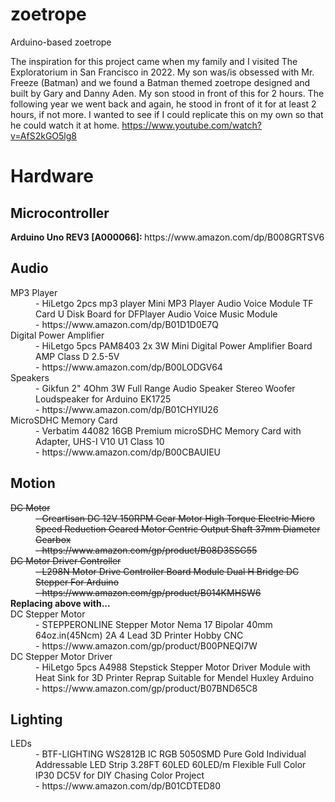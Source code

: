 # zoetrope
Arduino-based zoetrope

The inspiration for this project came when my family and I visited The Exploratorium in San Francisco in 2022. My son was/is obsessed with Mr. Freeze (Batman) and we found a Batman themed zoetrope designed and built by Gary and Danny Aden. My son stood in front of this for 2 hours. The following year we went back and again, he stood in front of it for at least 2 hours, if not more. I wanted to see if I could replicate this on my own so that he could watch it at home. 
https://www.youtube.com/watch?v=AfS2kGO5lg8

# Hardware
<h2>Microcontroller</h2>
<b>Arduino Uno REV3 [A000066]: </b>https://www.amazon.com/dp/B008GRTSV6

<h2>Audio</h2>
<dl>
  <dt>MP3 Player</dt>
    <dd>- HiLetgo 2pcs mp3 player Mini MP3 Player Audio Voice Module TF Card U Disk Board for DFPlayer Audio Voice Music Module<br/> - https://www.amazon.com/dp/B01D1D0E7Q</dd>
  <dt>Digital Power Amplifier</dt>
    <dd>- HiLetgo 5pcs PAM8403 2x 3W Mini Digital Power Amplifier Board AMP Class D 2.5-5V<br/> - https://www.amazon.com/dp/B00LODGV64</dd>
  <dt>Speakers</dt>
    <dd>- Gikfun 2" 4Ohm 3W Full Range Audio Speaker Stereo Woofer Loudspeaker for Arduino EK1725<br/> - https://www.amazon.com/dp/B01CHYIU26</dd>  
  <dt>MicroSDHC Memory Card</dt>
    <dd>- Verbatim 44082 16GB Premium microSDHC Memory Card with Adapter, UHS-I V10 U1 Class 10<br/> - https://www.amazon.com/dp/B00CBAUIEU</dd>  
</dl>

<h2>Motion</h2>
<dl>
  <s></strikethrough><dt>DC Motor</dt>
    <dd>- Greartisan DC 12V 150RPM Gear Motor High Torque Electric Micro Speed Reduction Geared Motor Centric Output Shaft 37mm Diameter Gearbox<br/> - https://www.amazon.com/gp/product/B08D3SSG55</dd>  
  <dt>DC Motor Driver Controller</dt>
    <dd>- L298N Motor Drive Controller Board Module Dual H Bridge DC Stepper For Arduino<br/> - https://www.amazon.com/gp/product/B014KMHSW6</dd>    </s>
<b> Replacing above with...</b>
   <dt>DC Stepper Motor</dt>
    <dd>- STEPPERONLINE Stepper Motor Nema 17 Bipolar 40mm 64oz.in(45Ncm) 2A 4 Lead 3D Printer Hobby CNC<br/> - https://www.amazon.com/gp/product/B00PNEQI7W</dd>  
  <dt>DC Stepper Motor Driver</dt>
    <dd>- HiLetgo 5pcs A4988 Stepstick Stepper Motor Driver Module with Heat Sink for 3D Printer Reprap Suitable for Mendel Huxley Arduino<br/> - https://www.amazon.com/gp/product/B07BND65C8</dd>  
</dl>

<h2>Lighting</h2>
<dl>
  <dt>LEDs</dt>
    <dd>- BTF-LIGHTING WS2812B IC RGB 5050SMD Pure Gold Individual Addressable LED Strip 3.28FT 60LED 60LED/m Flexible Full Color IP30 DC5V for DIY Chasing Color Project<br/> - https://www.amazon.com/dp/B01CDTED80</dd>  
</dl>
